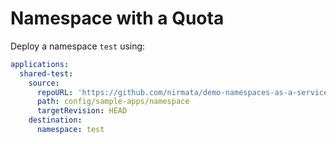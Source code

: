 # Namespace with a Quota

Deploy a namespace `test` using:

```yaml
applications:
  shared-test:
    source:
      repoURL: 'https://github.com/nirmata/demo-namespaces-as-a-service/'
      path: config/sample-apps/namespace
      targetRevision: HEAD
    destination:
      namespace: test
```
